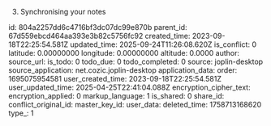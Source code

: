 3. Synchronising your notes

id: 804a2257dd6c4716bf3dc07dc99e870b
parent_id: 67d559ebcd464aa393e3b82c5756fc92
created_time: 2023-09-18T22:25:54.581Z
updated_time: 2025-09-24T11:26:08.620Z
is_conflict: 0
latitude: 0.00000000
longitude: 0.00000000
altitude: 0.0000
author: 
source_url: 
is_todo: 0
todo_due: 0
todo_completed: 0
source: joplin-desktop
source_application: net.cozic.joplin-desktop
application_data: 
order: 1695075954581
user_created_time: 2023-09-18T22:25:54.581Z
user_updated_time: 2025-04-25T22:41:04.088Z
encryption_cipher_text: 
encryption_applied: 0
markup_language: 1
is_shared: 0
share_id: 
conflict_original_id: 
master_key_id: 
user_data: 
deleted_time: 1758713168620
type_: 1